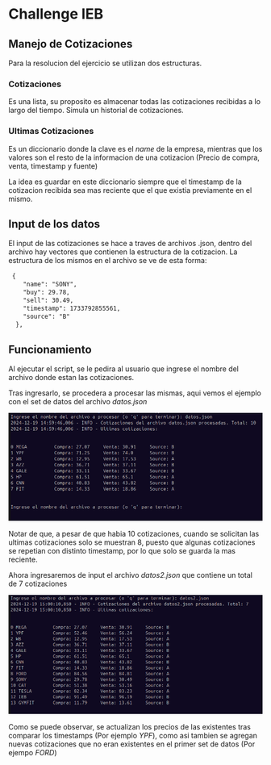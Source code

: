 # Challenge IEB
## Manejo de Cotizaciones

Para la resolucion del ejercicio se utilizan dos estructuras.


### Cotizaciones
Es una lista, su proposito es almacenar todas las cotizaciones recibidas a lo largo del tiempo. Simula un historial de cotizaciones.

### Ultimas Cotizaciones
Es un diccionario donde la clave es el *name* de la empresa, mientras que los valores son el resto de la informacion de una cotizacion (Precio de compra, venta, timestamp y fuente)

La idea es guardar en este diccionario siempre que el timestamp de la cotizacion recibida sea mas reciente que el que existia previamente en el mismo.


## Input de los datos

El input de las cotizaciones se hace a traves de archivos .json, dentro del archivo hay vectores que contienen la estructura de la cotizacion. La estructura de los mismos en el archivo se ve de esta forma:

```
 {
    "name": "SONY",
    "buy": 29.78,
    "sell": 30.49,
    "timestamp": 1733792855561,
    "source": "B"
  },
```


## Funcionamiento

Al ejecutar el script, se le pedira al usuario que ingrese el nombre del archivo donde estan las cotizaciones.

Tras ingresarlo, se procedera a procesar las mismas, aqui vemos el ejemplo con el set de datos del archivo *datos.json*

![](/imgs/datos1.png)

Notar de que, a pesar de que habia 10 cotizaciones, cuando se solicitan las ultimas cotizaciones solo se muestran 8, puesto que algunas cotizaciones se repetian con distinto timestamp, por lo que solo se guarda la mas reciente.


Ahora ingresaremos de input el archivo *datos2.json* que contiene un total de 7 cotizaciones

![](/imgs/datos2.png)

Como se puede observar, se actualizan los precios de las existentes tras comparar los timestamps (Por ejemplo *YPF*), como asi tambien se agregan nuevas cotizaciones que no eran existentes en el primer set de datos (Por ejempo *FORD*)